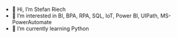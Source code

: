 - 👋 Hi, I’m Stefan Riech
- 👀 I’m interested in BI, BPA, RPA, SQL, IoT, Power BI, UIPath, MS-PowerAutomate
- 🌱 I’m currently learning Python

<!---
StefanRiech/StefanRiech is a ✨ special ✨ repository because its `README.md` (this file) appears on your GitHub profile.
You can click the Preview link to take a look at your changes.
--->
